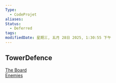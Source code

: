 ```yaml
---
Type:
  - CodeProjet
aliases: 
Status:
  - Deferred
tags: 
modifiedDate: 星期三, 五月 28日 2025, 1:30:55 下午
---
```


## TowerDefence

[The Board](The%20Board.md)  
[Enemies](Enemies.md)
